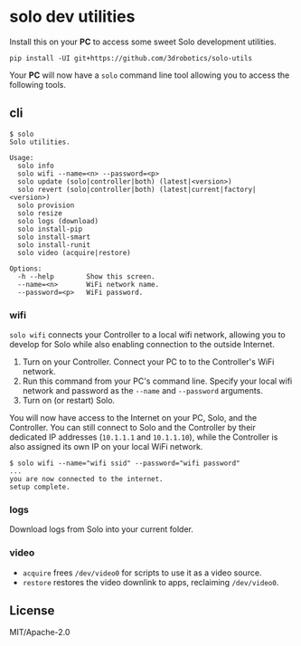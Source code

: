 # solo dev utilities

Install this on your **PC** to access some sweet Solo development utilities.

```
pip install -UI git+https://github.com/3drobotics/solo-utils
```

Your **PC** will now have a `solo` command line tool allowing you to access the following tools.

## cli

```
$ solo
Solo utilities.

Usage:
  solo info
  solo wifi --name=<n> --password=<p>
  solo update (solo|controller|both) (latest|<version>)
  solo revert (solo|controller|both) (latest|current|factory|<version>)
  solo provision
  solo resize
  solo logs (download)
  solo install-pip
  solo install-smart
  solo install-runit
  solo video (acquire|restore)

Options:
  -h --help        Show this screen.
  --name=<n>       WiFi network name.
  --password=<p>   WiFi password.
```

### wifi

`solo wifi` connects your Controller to a local wifi network, allowing you to develop for Solo while also enabling connection to the outside Internet.

1. Turn on your Controller. Connect your PC to to the Controller's WiFi network.
2. Run this command from your PC's command line. Specify your local wifi network and password as the `--name` and `--password` arguments.
3. Turn on (or restart) Solo.

You will now have access to the Internet on your PC, Solo, and the Controller. You can still connect to Solo and the Controller by their dedicated IP addresses (`10.1.1.1` and `10.1.1.10`), while the Controller is also assigned its own IP on your local WiFi network.

```
$ solo wifi --name="wifi ssid" --password="wifi password"
...
you are now connected to the internet.
setup complete.
```

### logs

Download logs from Solo into your current folder.

### video

* `acquire` frees `/dev/video0` for scripts to use it as a video source.
* `restore` restores the video downlink to apps, reclaiming `/dev/video0`.

## License

MIT/Apache-2.0
